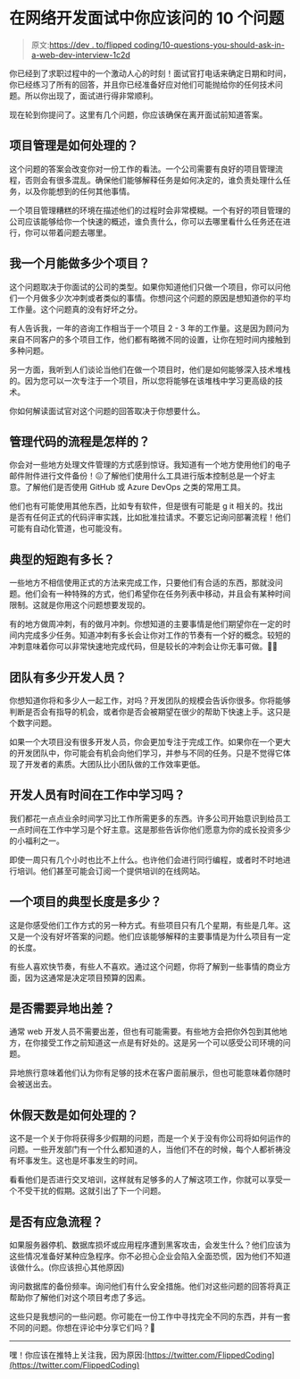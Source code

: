 # 在网络开发面试中你应该问的 10 个问题

> 原文:[https://dev . to/flipped coding/10-questions-you-should-ask-in-a-web-dev-interview-1c2d](https://dev.to/flippedcoding/10-questions-you-should-ask-in-a-web-dev-interview-1c2d)

你已经到了求职过程中的一个激动人心的时刻！面试官打电话来确定日期和时间，你已经练习了所有的回答，并且你已经准备好应对他们可能抛给你的任何技术问题。所以你出现了，面试进行得非常顺利。

现在轮到你提问了。这里有几个问题，你应该确保在离开面试前知道答案。

## [](#how-is-project-management-handled)项目管理是如何处理的？

这个问题的答案会改变你对一份工作的看法。一个公司需要有良好的项目管理流程，否则会有很多混乱。确保他们能够解释任务是如何决定的，谁负责处理什么任务，以及你能想到的任何其他事情。

一个项目管理糟糕的环境在描述他们的过程时会非常模糊。一个有好的项目管理的公司应该能够给你一个快速的概述，谁负责什么，你可以去哪里看什么任务还在进行，你可以带着问题去哪里。

## 我一个月能做多少个项目？

这个问题取决于你面试的公司的类型。如果你知道他们只做一个项目，你可以问他们一个月做多少次冲刺或者类似的事情。你想问这个问题的原因是想知道你的平均工作量。这个问题真的没有好坏之分。

有人告诉我，一年的咨询工作相当于一个项目 2 - 3 年的工作量。这是因为顾问为来自不同客户的多个项目工作，他们都有略微不同的设置，让你在短时间内接触到多种问题。

另一方面，我听到人们谈论当他们在做一个项目时，他们是如何能够深入技术堆栈的。因为您可以一次专注于一个项目，所以您将能够在该堆栈中学习更高级的技术。

你如何解读面试官对这个问题的回答取决于你想要什么。

## [](#whats-the-process-for-managing-the-code)管理代码的流程是怎样的？

你会对一些地方处理文件管理的方式感到惊讶。我知道有一个地方使用他们的电子邮件附件进行文件备份！😖了解他们使用什么工具进行版本控制总是一个好主意。了解他们是否使用 GitHub 或 Azure DevOps 之类的常用工具。

他们也有可能使用其他东西，比如专有软件，但是很有可能是 g it 相关的。找出是否有任何正式的代码评审实践，比如批准拉请求。不要忘记询问部署流程！他们可能有自动化管道，也可能没有。

## [](#how-long-are-the-typical-sprints)典型的短跑有多长？

一些地方不相信使用正式的方法来完成工作，只要他们有合适的东西，那就没问题。他们会有一种特殊的方式，他们希望你在任务列表中移动，并且会有某种时间限制。这就是你用这个问题想要发现的。

有的地方做周冲刺，有的做月冲刺。你想知道的主要事情是他们期望你在一定的时间内完成多少任务。知道冲刺有多长会让你对工作的节奏有一个好的概念。较短的冲刺意味着你可以非常快速地完成代码，但是较长的冲刺会让你无事可做。🤷‍♀️

## [](#how-many-developers-are-on-the-team)团队有多少开发人员？

你想知道你将和多少人一起工作，对吗？开发团队的规模会告诉你很多。你将能够判断是否会有指导的机会，或者你是否会被期望在很少的帮助下快速上手。这只是个数字问题。

如果一个大项目没有很多开发人员，你会更加专注于完成工作。如果你在一个更大的开发团队中，你可能会有机会向他们学习，并参与不同的任务。只是不觉得它体现了开发者的素质。大团队比小团队做的工作效率更低。

## [](#do-developers-get-time-to-learn-on-the-job)开发人员有时间在工作中学习吗？

我们都花一点点业余时间学习比工作所需更多的东西。许多公司开始意识到给员工一点时间在工作中学习是个好主意。这是那些告诉你他们愿意为你的成长投资多少的小福利之一。

即使一周只有几个小时也比不上什么。也许他们会进行同行编程，或者时不时地进行培训。他们甚至可能会订阅一个提供培训的在线网站。

## [](#whats-the-typical-length-of-a-project)一个项目的典型长度是多少？

这是你感受他们工作方式的另一种方式。有些项目只有几个星期，有些是几年。这又是一个没有好坏答案的问题。他们应该能够解释的主要事情是为什么项目有一定的长度。

有些人喜欢快节奏，有些人不喜欢。通过这个问题，你将了解到一些事情的商业方面，因为这通常是决定项目预算的因素。

## [](#will-there-be-any-offsite-travel-required)是否需要异地出差？

通常 web 开发人员不需要出差，但也有可能需要。有些地方会把你外包到其他地方，在你接受工作之前知道这一点是有好处的。这是另一个可以感受公司环境的问题。

异地旅行意味着他们认为你有足够的技术在客户面前展示，但也可能意味着你随时会被送出去。

## [](#how-are-vacation-days-handled)休假天数是如何处理的？

这不是一个关于你将获得多少假期的问题，而是一个关于没有你公司将如何运作的问题。一些开发部门有一个什么都知道的人，当他们不在的时候，每个人都祈祷没有坏事发生。这也是坏事发生的时间。

看看他们是否进行交叉培训，这样就有足够多的人了解这项工作，你就可以享受一个不受干扰的假期。这就引出了下一个问题。

## 是否有应急流程？

如果服务器停机、数据库损坏或应用程序遭到黑客攻击，会发生什么？他们应该为这些情况准备好某种应急程序。你不必担心企业会陷入全面恐慌，因为他们不知道该做什么。(你应该担心其他原因)

询问数据库的备份频率。询问他们有什么安全措施。他们对这些问题的回答将真正帮助你了解他们对这个项目考虑了多远。

这些只是我想问的一些问题。你可能在一份工作中寻找完全不同的东西，并有一套不同的问题。你想在评论中分享它们吗？🙂

* * *

嘿！你应该在推特上关注我，因为原因:[https://twitter.com/FlippedCoding](https://twitter.com/FlippedCoding)